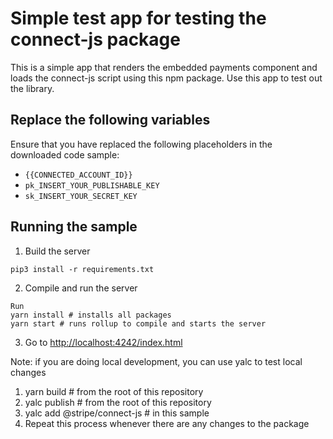# Simple test app for testing the connect-js package
This is a simple app that renders the embedded payments component and loads the connect-js script using this npm package. Use this app to test out the library.

## Replace the following variables

Ensure that you have replaced the following placeholders in the downloaded code sample:

- `{{CONNECTED_ACCOUNT_ID}}`
- `pk_INSERT_YOUR_PUBLISHABLE_KEY`
- `sk_INSERT_YOUR_SECRET_KEY`

## Running the sample

1. Build the server

```
pip3 install -r requirements.txt
```

2. Compile and run the server

```
Run 
yarn install # installs all packages
yarn start # runs rollup to compile and starts the server
```

3. Go to [http://localhost:4242/index.html](http://localhost:4242/index.html)

Note: if you are doing local development, you can use yalc to test local changes

1. yarn build # from the root of this repository
2. yalc publish # from the root of this repository
3. yalc add @stripe/connect-js # in this sample
4. Repeat this process whenever there are any changes to the package